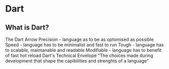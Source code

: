 # Dart

## What is Dart?

The Dart Arrow
Precision - language as to be as optomised as possible
Speed - language has to be minimalist and fast to run
Tough - language has to scalable, maintanable and readable
Modifiable - language has to benefit of fast hot reload
Dart's Technical Envelope
"The choices made during development that shape the capibilities and strenghts of a language"
